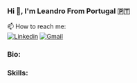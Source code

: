### Hi 👋, I'm Leandro From Portugal 🇵🇹
📫 How to reach me: </br>
[![Linkedin](https://img.shields.io/badge/LinkedIn-0077B5?style=for-the-badge&logo=linkedin&logoColor=white)](https://www.linkedin.com/in/leandroviana1988/)
[![Gmail](https://img.shields.io/badge/Gmail-D14836?style=for-the-badge&logo=gmail&logoColor=white)](mailto:LeandroViana1988@gmail.com)

### Bio:

### Skills:


<!--
**LeoBurn/leoburn** is a ✨ _special_ ✨ repository because its `README.md` (this file) appears on your GitHub profile.

Here are some ideas to get you started:

- 🔭 I’m currently working on ...
- 🌱 I’m currently learning ...
- 👯 I’m looking to collaborate on ...
- 🤔 I’m looking for help with ...
- 💬 Ask me about ...

- 😄 Pronouns: ...
- ⚡ Fun fact: ...
-->
